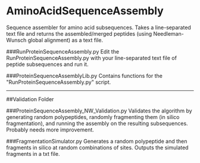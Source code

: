 # AminoAcidSequenceAssembly
Sequence assembler for amino acid subsequences. Takes a line-separated text file and returns the assembled/merged peptides (using Needleman-Wunsch global alignment) as a text file.


###RunProteinSequenceAssembly.py
Edit the RunProteinSequenceAssembly.py with your line-separated text file of peptide subsequences and run it.

###ProteinSequenceAssemblyLib.py 
Contains functions for the "RunProteinSequenceAssembly.py" script.

------------

##Validation Folder

###ProteinSequenceAssembly_NW_Validation.py
Validates the algorithm by generating random polypeptides, randomly fragmenting them (in silico fragmentation), and running the assembly on the resulting subsequences. Probably needs more improvement.

###FragmentationSimulator.py
Generates a random polypeptide and then fragments in silico at random combinations of sites. Outputs the simulated fragments in a txt file.
